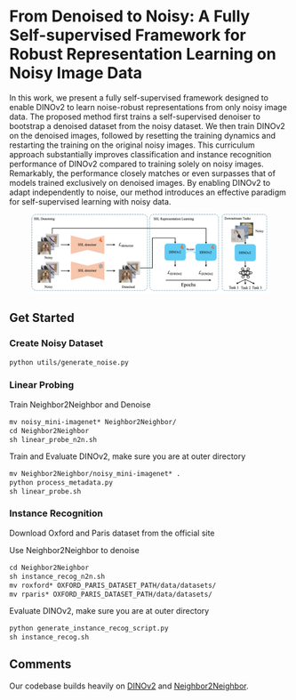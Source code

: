 # From Denoised to Noisy: A Fully Self-supervised Framework for Robust Representation Learning on Noisy Image Data

In this work, we present a fully self-supervised framework designed to enable DINOv2 to learn noise-robust representations from only noisy image data. The proposed method first trains a self-supervised denoiser to bootstrap a denoised dataset from the noisy dataset. We then train DINOv2 on the denoised images, followed by resetting the training dynamics and restarting the training on the original noisy images. This curriculum approach substantially improves classification and instance recognition performance of DINOv2 compared to training solely on noisy images. Remarkably, the performance closely matches or even surpasses that of models trained exclusively on denoised images. By enabling DINOv2 to adapt independently to noise, our method introduces an effective paradigm for self-supervised learning with noisy data.

<figure>
<img src="img/arch.png">
</figure>

## Get Started

### Create Noisy Dataset
```shell
python utils/generate_noise.py
```

### Linear Probing
Train Neighbor2Neighbor and Denoise
```shell
mv noisy_mini-imagenet* Neighbor2Neighbor/
cd Neighbor2Neighbor
sh linear_probe_n2n.sh
```

Train and Evaluate DINOv2, make sure you are at outer directory
```shell
mv Neighbor2Neighbor/noisy_mini-imagenet* .
python process_metadata.py
sh linear_probe.sh
```

### Instance Recognition
Download Oxford and Paris dataset from the official site

Use Neighbor2Neighbor to denoise
```shell
cd Neighbor2Neighbor
sh instance_recog_n2n.sh
mv roxford* OXFORD_PARIS_DATASET_PATH/data/datasets/
mv rparis* OXFORD_PARIS_DATASET_PATH/data/datasets/
```

Evaluate DINOv2, make sure you are at outer directory
```shell
python generate_instance_recog_script.py
sh instance_recog.sh
```
## Comments
Our codebase builds heavily on [DINOv2](https://github.com/facebookresearch/dinov2) and [Neighbor2Neighbor](https://github.com/TaoHuang2018/Neighbor2Neighbor).
